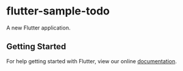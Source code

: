 # flutter-sample-todo

A new Flutter application.

## Getting Started

For help getting started with Flutter, view our online
[documentation](https://flutter.io/).
